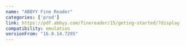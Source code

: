 ```yaml
---
name: "ABBYY Fine Reader"
categories: ['prod']
link: https://pdf.abbyy.com/finereader/15/geting-started/?display
compatibility: emulation
versionFrom: "16.0.14.7295"
---
```


